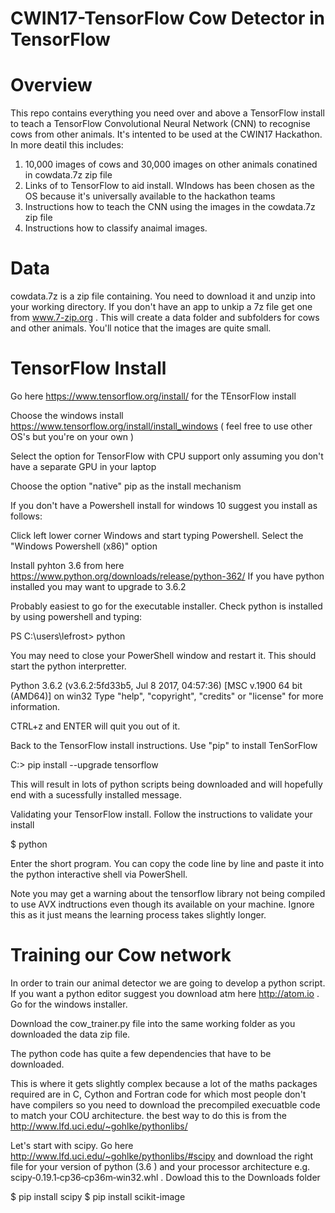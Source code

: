 
CWIN17-TensorFlow
Cow Detector in TensorFlow
==========================

Overview
========

This repo contains everything you need over and above a TensorFlow install to teach a TensorFlow Convolutional Neural Network (CNN) to recognise cows from other animals. It's intented to be used at the CWIN17 Hackathon. In more deatil this includes:

1. 10,000 images of cows and 30,000 images on other animals conatined in cowdata.7z zip file
2. Links of to TensorFlow to aid install. WIndows has been chosen as the OS because it's universally available to the hackathon teams
3. Instructions how to teach the CNN using the images in the cowdata.7z zip file
4. Instructions how to classify anaimal images.

Data
====

cowdata.7z is a zip file containing. You need to download it and unzip into your working directory. If you don't have an app to unkip a 7z file get one from www.7-zip.org . This will create a data folder and subfolders for cows and other animals. You'll notice that the images are quite small.


TensorFlow Install
==================


Go here https://www.tensorflow.org/install/ for the TEnsorFlow install

Choose the windows install https://www.tensorflow.org/install/install_windows ( feel free to use other OS's but you're on your own )

Select the option for TensorFlow with CPU support only assuming you don't have a separate GPU in your laptop

Choose the option "native" pip as the install mechanism

If you don't have a Powershell install for windows 10 suggest you install as follows:

Click left lower corner Windows and start typing Powershell. Select the "Windows Powershell (x86)" option

Install pyhton 3.6 from here https://www.python.org/downloads/release/python-362/ If you have python installed you may want to upgrade to 3.6.2

Probably easiest to go for the executable installer. Check python is installed by using powershell and typing:

PS C:\users\lefrost> python

You may need to close your PowerShell window and restart it. This should start the python interpretter. 

Python 3.6.2 (v3.6.2:5fd33b5, Jul  8 2017, 04:57:36) [MSC v.1900 64 bit (AMD64)] on win32
Type "help", "copyright", "credits" or "license" for more information.

CTRL+z and ENTER will quit you out of it.

Back to the TensorFlow install instructions. Use "pip" to install TenSorFlow

C:\> pip install --upgrade tensorflow

This will result in lots of python scripts being downloaded and will hopefully end with a sucessfully installed message.

Validating your TensorFlow install. Follow the instructions to validate your install

$ python

Enter the short program. You can copy the code line by line and paste it into the python interactive shell via PowerShell.

Note you may get a warning about the tensorflow library not being compiled to use AVX indtructions even though its available on your machine. Ignore this as it just means the learning process takes slightly longer.

Training our Cow network
========================

In order to train our animal detector we are going to develop a python script. If you want a python editor suggest you download atm here http://atom.io . Go for the windows installer.


Download the cow_trainer.py file into the same working folder as you downloaded the data zip file.

The python code has quite a few dependencies that have to be downloaded.

This is where it gets slightly complex because a lot of the maths packages required are in C, Cython and Fortran code for which most people don't have compilers so you need to download the precompiled execuatble code to match your COU architecture. the best way to do this is from the http://www.lfd.uci.edu/~gohlke/pythonlibs/

Let's start with scipy. Go here http://www.lfd.uci.edu/~gohlke/pythonlibs/#scipy and download the right file for your version of python (3.6 ) and your processor architecture e.g. scipy‑0.19.1‑cp36‑cp36m‑win32.whl . Dowload this to the Downloads folder


$ pip install scipy
$ pip install scikit-image






